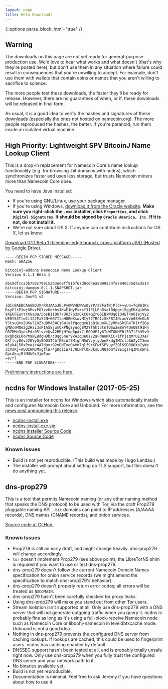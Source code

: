 ```yaml
---
layout: page
title: Beta Downloads
---
```


{::options parse_block_html="true" /}

## Warning

The downloads on this page are not yet ready for general-purpose production use.  We'd love to hear what works and what doesn't (that's why they're posted here), but don't use them in any situation where failure could result in consequences that you're unwilling to accept.  For example, don't use them with wallets that contain coins or names that you aren't willing to sacrifice to science.

The more people test these downloads, the faster they'll be ready for release.  However, there are no guarantees of when, or if, these downloads will be released in final form.

As usual, it is a good idea to verify the hashes and signatures of these downloads (especially the ones not hosted on namecoin.org).  The more people reproduced the hashes, the better.  If you're paranoid, run them inside an isolated virtual machine.

## High Priority: Lightweight SPV BitcoinJ Name Lookup Client

This is a drop-in replacement for Namecoin Core's name lookup functionality (e.g. for browsing .bit domains with ncdns), which synchronizes faster and uses less storage, but trusts Namecoin miners more than Namecoin Core does.

You need to have Java installed:

* If you're using GNU/Linux, use your package manager.
* If you're using Windows, [download it from the Oracle website](https://www.java.com/en/download/manual.jsp).  **Make sure you right-click the `.exe` installer, click `Properties`, and click `Digital Signatures`.  It should be signed by `Oracle America, Inc.`  If it is not, do not install it.**
* We're not sure about OS X.  If anyone can contribute instructions for OS X, let us know.

[Download 0.1.1 Beta 1 (bleeding-edge branch, cross-platform JAR) (Hosted by Google Drive).](https://drive.google.com/file/d/0B3JMWdAb62L5UTJQYVFVcnBKWnc/view?usp=sharing)

~~~
-----BEGIN PGP SIGNED MESSAGE-----
Hash: SHA256

bitcoinj-addons Namecoin Name Lookup Client
Version 0.1.1 Beta 1

db19dfcc23b750c799152d3ed8ff91bf67d8c64ea98992c4fe7940c75daa3514  bitcoinj-daemon-0.1.1-SNAPSHOT.jar
-----BEGIN PGP SIGNATURE-----
Version: GnuPG v2

iQIcBAEBCAAGBQJX/RRJAAoJELPy0WV4bWVw0yYP/27FaTNjPlC++yUn+7qBAIKx
RsyPJrP1wj6MvzPO3zvUdrbs1KwE1HyPs+sf31FLLRnRsal8dpg+i5ggEhXgikRm
9XE6FEuvYYmGapW/5osB1IOn7/DK37b3xQkC6+qZrG6IBxWUqQiQ4Ef4n6IejVy2
UE8Y53Ttw2i12JFaS2N+607IlaH0BNXswvNIy72TRC1zSkF8IJHcaoYvn05HeGuB
YStsuQxxZUKw71OZYuBMA5WC16WjalfqcgqxW1pDjNuoXLEyRMaSkSR4TKItfZ6p
gMDceMQe2g2HSi3sPIA5SjumQxPNgSyucg8M2YThkt5tnTQSw2m8nY4OnUBt91Hn
GRZMMu3yosPdz05lv/eQvA2BRjHYmg6pAxCjR0OUPJy6TuWT8KMPNl587lFb39vD
DxgbqkL0oPm9NEBdgHDb/cOqgSner9xAZq3eO172aFdWuWXiC+ifPjzqMrOE3XeT
QXflcy8AvJ20YyGy0DO3T4bfKBiWf7MighN5dVzylyUpoFxdgIM7cla6WZyCT3wm
mlykAL56xPxaj+WA7dux+92mDNTyo04Vm7glf9+KFwfSPVuyfZQlK9D3U0XoIyWe
3CVsKj+AGOzHM3MxgflW/4gDqiiW7IJ0LNrl0x3ksLuNUabmYi9ExgsFq3MCKWni
GpcAkajMtMUk9xJjwEax
=s/rl
-----END PGP SIGNATURE-----
~~~

[Preliminary instructions are here.]({{site.baseurl}}docs/bitcoinj-name-lookups/)

## ncdns for Windows Installer (2017-05-25)

This is an installer for ncdns for Windows which also automatically installs and configures Namecoin Core and Unbound. For more information, see the [news post announcing this release]({{site.baseurl}}2017/05/30/ncdns.html).

* [ncdns-install.exe]({{site.baseurl}}files/ncdns-2017-05-25-notreproduced/ncdns-install-2017-05-25-notreproduced.exe)
* [ncdns-install.exe.sig]({{site.baseurl}}files/ncdns-2017-05-25-notreproduced/ncdns-install-2017-05-25-notreproduced.exe.sig)
* [ncdns Installer Source Code](https://github.com/namecoin/ncdns-nsis)
* [ncdns Source Code](https://github.com/namecoin/ncdns)

### Known Issues

* Build is not yet reproducible. (This build was made by Hugo Landau.)
* The installer will prompt about setting up TLS support, but this doesn't do anything yet.

## dns-prop279

This is a tool that permits Namecoin naming (or any other naming method that speaks the DNS protocol) to be used with Tor, via the draft Prop279 pluggable naming API.  `.bit` domains can point to IP addresses (A/AAAA records), DNS names (CNAME records), and onion services.

[Source code at GitHub.](https://github.com/namecoin/dns-prop279)

### Known Issues

* Prop279 is still an early draft, and might change heavily.  dns-prop279 will change accordingly.
* `tor` doesn't implement Prop279 (see above point); the LibreTorNS shim is required if you want to use or test dns-prop279.
* dns-prop279 doesn't follow the current Namecoin Domain Names specification for onion service records (we might amend the specification to match dns-prop279's behavior).
* dns-prop279 doesn't properly return error codes; all errors will be treated as `NXDOMAIN`.
* dns-prop279 hasn't been carefully checked for proxy leaks.
* Using dns-prop279 will make you stand out from other Tor users.
* Stream isolation isn't supported at all. Only use dns-prop279 with a DNS server that will not generate outgoing traffic when you query it. ncdns is probably fine as long as it's using a full-block-receive Namecoin node such as Namecoin Core or libdohj-namecoin in leveldbtxcache mode. Unbound is not a good idea.
* Nothing in dns-prop279 prevents the configured DNS server from caching lookups. If lookups are cached, this could be used to fingerprint users. ncdns has caching enabled by default.
* DNSSEC support hasn't been tested at all, and is probably totally unsafe right now. Only use dns-prop279 when you fully trust the configured DNS server and your network path to it.
* No binaries available yet.
* Build is not yet reproducible.
* Documentation is minimal.  Feel free to ask Jeremy if you have questions about how to use it.
